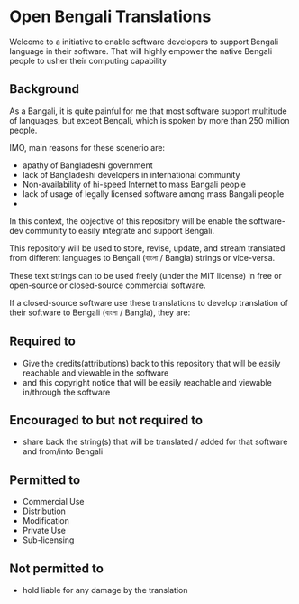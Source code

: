 Open Bengali Translations
=========================

Welcome to a initiative to enable software developers to support Bengali language in their software. That will highly empower the native Bengali people to usher their computing capability

Background
----------
As a Bangali, it is quite painful for me that most software support multitude of languages, but except Bengali, which is spoken by more than 250 million people.

IMO, main reasons for these scenerio are:
 - apathy of Bangladeshi government
 - lack of Bangladeshi developers in international community
 - Non-availability of hi-speed Internet to mass Bangali people
 - lack of usage of legally licensed software among mass Bangali people
 - 
 
In this context, the objective of this repository will be enable the software-dev community to easily integrate and support Bengali.

This repository will be used to store, revise, update, and stream translated from different languages to Bengali (বাংলা / Bangla) strings or vice-versa.

These text strings can to be used freely (under the MIT license) in free or open-source or closed-source commercial software.

If a closed-source software use these translations to develop translation of their software to Bengali (বাংলা / Bangla), they are:

Required to
----------------
 - Give the credits(attributions) back to this repository that will be easily reachable and viewable in the software
 - and this copyright notice that will be easily reachable and viewable in/through the software

Encouraged to but not required to
--------------------------------------------
 - share back the string(s) that will be translated / added for that software and from/into Bengali

Permitted to
----------------
 - Commercial Use
 - Distribution
 - Modification
 - Private Use
 - Sub-licensing

Not permitted to
---------------------
- hold liable for any damage by the translation
